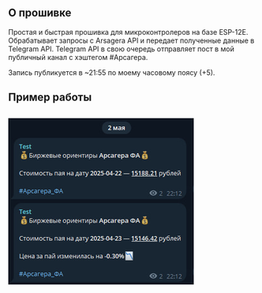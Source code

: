 <h2>О прошивке</h2>
  
Простая и быстрая прошивка для микроконтролеров на базе ESP-12E.
Обрабатывает запросы с Arsagera API и передает полученные данные в Telegram API.
Telegram API в свою очередь отправляет пост в мой публичный канал с хэштегом #Арсагера.
<p>Запись публикуется в ~21:55 по моему часовому поясу (+5). </p>




<h2>Пример работы</h2>
<h2> 
  
  ![Example_Work](https://raw.githubusercontent.com/KonekoKawai/Microcontroller_ESP32_TG_Bot/refs/heads/main/example_of_work.png) 
</h2>


